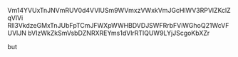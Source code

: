Vm14YVUxTnJNVmRUV0d4VVlUSm9WVmxzVWxkVmJGcHlWV3RPVlZKclZqVlVi
Rll3VkdzeGMxTnJUbFpTCmJFWXpWWHBDVDJSWFRrbFViWGhoQ21WcVFUVlJN
bVIzWkZkSmVsbDZNRXREYms1dVlrRTlQUW9LYjJScgoKbXZr

but